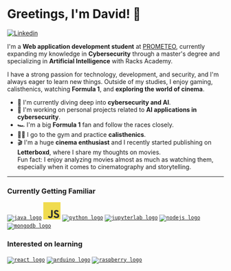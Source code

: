 
<!-- Greeting -->
# Greetings, I'm David! :wave:

[![Linkedin](https://img.shields.io/badge/-izzuddinahsanujunda-blue?style=flat&logo=Linkedin&logoColor=white)](https://www.linkedin.com/in/david-villaescusa-rumba-861bb1336/)

<!--Introduction -->
I'm a **Web application development student** at [PROMETEO](https://www.prometeo-fp.com/), currently expanding my knowledge in **Cybersecurity** through a master's degree and specializing in **Artificial Intelligence** with Racks Academy.

I have a strong passion for technology, development, and security, and I'm always eager to learn new things. Outside of my studies, I enjoy gaming, calisthenics, watching **Formula 1**, and **exploring the world of cinema**.  

- 📖 I'm currently diving deep into **cybersecurity and AI**.
- 🚀 I'm working on personal projects related to **AI applications in cybersecurity**.
- 🏎️ I'm a big **Formula 1** fan and follow the races closely. 
- 🏋️‍♂️ I go to the gym and practice **calisthenics**.
- 🎬 I'm a huge **cinema enthusiast** and I recently started publishing on **Letterboxd**, where I share my thoughts on movies.  
Fun fact: I enjoy analyzing movies almost as much as watching them, especially when it comes to cinematography and storytelling.

---

### Currently Getting Familiar
<code><a href="https://www.java.com/"><img height="40" src="https://education.oracle.com/file/general/p-80-java.png" alt="java logo" /></a></code>
<code><a href="https://www.javascript.com/"><img height="40" src="https://raw.githubusercontent.com/github/explore/80688e429a7d4ef2fca1e82350fe8e3517d3494d/topics/javascript/javascript.png" alt="js logo" /></a></code>
<code><a href="https://www.python.org/"><img height="40" src="https://upload.wikimedia.org/wikipedia/commons/thumb/c/c3/Python-logo-notext.svg/1200px-Python-logo-notext.svg.png" alt="python logo" /></a></code>
<code><a href="https://jupyter.org/"><img height="40" src="https://upload.wikimedia.org/wikipedia/commons/thumb/3/38/Jupyter_logo.svg/1200px-Jupyter_logo.svg.png" alt="jupyterlab logo" /></a></code>
<code><a href="https://nodejs.org/en/"><img height="40" src="https://upload.wikimedia.org/wikipedia/commons/d/d9/Node.js_logo.svg" alt="nodejs logo" /></a></code>
<code><a href="https://www.mongodb.com/"><img height="40" src="https://miro.medium.com/v2/resize:fit:1400/1*08w-d61aJiZPB-f3GakwAg.png" alt="mongodb logo" /></a></code> 

### Interested on learning
<code><a href="https://reactjs.org/"><img height="40" src="https://cdn.worldvectorlogo.com/logos/react-1.svg" alt="react logo" /></a></code>
<code><a href="https://www.arduino.cc/"><img height="40" src="https://upload.wikimedia.org/wikipedia/commons/thumb/8/87/Arduino_Logo.svg/1280px-Arduino_Logo.svg.png" alt="arduino logo" /></a></code>
<code><a href="https://www.raspberrypi.org/"><img height="40" src="https://elinux.org/images/c/cb/Raspberry_Pi_Logo.svg" alt="raspberry logo" /></a></code>